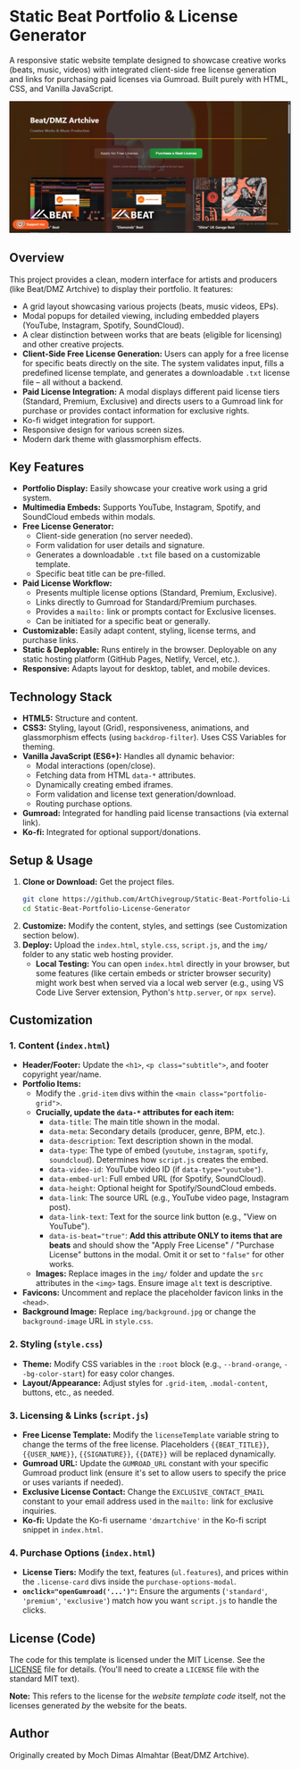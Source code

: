 # Static Beat Portfolio & License Generator

A responsive static website template designed to showcase creative works (beats, music, videos) with integrated client-side free license generation and links for purchasing paid licenses via Gumroad. Built purely with HTML, CSS, and Vanilla JavaScript.

![Screenshot Placeholder](./screenshot.png)

## Overview

This project provides a clean, modern interface for artists and producers (like Beat/DMZ Artchive) to display their portfolio. It features:

*   A grid layout showcasing various projects (beats, music videos, EPs).
*   Modal popups for detailed viewing, including embedded players (YouTube, Instagram, Spotify, SoundCloud).
*   A clear distinction between works that are beats (eligible for licensing) and other creative projects.
*   **Client-Side Free License Generation:** Users can apply for a free license for specific beats directly on the site. The system validates input, fills a predefined license template, and generates a downloadable `.txt` license file – all without a backend.
*   **Paid License Integration:** A modal displays different paid license tiers (Standard, Premium, Exclusive) and directs users to a Gumroad link for purchase or provides contact information for exclusive rights.
*   Ko-fi widget integration for support.
*   Responsive design for various screen sizes.
*   Modern dark theme with glassmorphism effects.

## Key Features

*   **Portfolio Display:** Easily showcase your creative work using a grid system.
*   **Multimedia Embeds:** Supports YouTube, Instagram, Spotify, and SoundCloud embeds within modals.
*   **Free License Generator:**
    *   Client-side generation (no server needed).
    *   Form validation for user details and signature.
    *   Generates a downloadable `.txt` file based on a customizable template.
    *   Specific beat title can be pre-filled.
*   **Paid License Workflow:**
    *   Presents multiple license options (Standard, Premium, Exclusive).
    *   Links directly to Gumroad for Standard/Premium purchases.
    *   Provides a `mailto:` link or prompts contact for Exclusive licenses.
    *   Can be initiated for a specific beat or generally.
*   **Customizable:** Easily adapt content, styling, license terms, and purchase links.
*   **Static & Deployable:** Runs entirely in the browser. Deployable on any static hosting platform (GitHub Pages, Netlify, Vercel, etc.).
*   **Responsive:** Adapts layout for desktop, tablet, and mobile devices.

## Technology Stack

*   **HTML5:** Structure and content.
*   **CSS3:** Styling, layout (Grid), responsiveness, animations, and glassmorphism effects (using `backdrop-filter`). Uses CSS Variables for theming.
*   **Vanilla JavaScript (ES6+):** Handles all dynamic behavior:
    *   Modal interactions (open/close).
    *   Fetching data from HTML `data-*` attributes.
    *   Dynamically creating embed iframes.
    *   Form validation and license text generation/download.
    *   Routing purchase options.
*   **Gumroad:** Integrated for handling paid license transactions (via external link).
*   **Ko-fi:** Integrated for optional support/donations.

## Setup & Usage

1.  **Clone or Download:** Get the project files.
    ```bash
    git clone https://github.com/ArtChivegroup/Static-Beat-Portfolio-License-Generator.git
    cd Static-Beat-Portfolio-License-Generator
    ```
2.  **Customize:** Modify the content, styles, and settings (see Customization section below).
3.  **Deploy:** Upload the `index.html`, `style.css`, `script.js`, and the `img/` folder to any static web hosting provider.
    *   **Local Testing:** You can open `index.html` directly in your browser, but some features (like certain embeds or stricter browser security) might work best when served via a local web server (e.g., using VS Code Live Server extension, Python's `http.server`, or `npx serve`).

## Customization

### 1. Content (`index.html`)

*   **Header/Footer:** Update the `<h1>`, `<p class="subtitle">`, and footer copyright year/name.
*   **Portfolio Items:**
    *   Modify the `.grid-item` divs within the `<main class="portfolio-grid">`.
    *   **Crucially, update the `data-*` attributes for each item:**
        *   `data-title`: The main title shown in the modal.
        *   `data-meta`: Secondary details (producer, genre, BPM, etc.).
        *   `data-description`: Text description shown in the modal.
        *   `data-type`: The type of embed (`youtube`, `instagram`, `spotify`, `soundcloud`). Determines how `script.js` creates the embed.
        *   `data-video-id`: YouTube video ID (if `data-type="youtube"`).
        *   `data-embed-url`: Full embed URL (for Spotify, SoundCloud).
        *   `data-height`: Optional height for Spotify/SoundCloud embeds.
        *   `data-link`: The source URL (e.g., YouTube video page, Instagram post).
        *   `data-link-text`: Text for the source link button (e.g., "View on YouTube").
        *   `data-is-beat="true"`: **Add this attribute ONLY to items that are beats** and should show the "Apply Free License" / "Purchase License" buttons in the modal. Omit it or set to `"false"` for other works.
    *   **Images:** Replace images in the `img/` folder and update the `src` attributes in the `<img>` tags. Ensure image `alt` text is descriptive.
*   **Favicons:** Uncomment and replace the placeholder favicon links in the `<head>`.
*   **Background Image:** Replace `img/background.jpg` or change the `background-image` URL in `style.css`.

### 2. Styling (`style.css`)

*   **Theme:** Modify CSS variables in the `:root` block (e.g., `--brand-orange`, `--bg-color-start`) for easy color changes.
*   **Layout/Appearance:** Adjust styles for `.grid-item`, `.modal-content`, buttons, etc., as needed.

### 3. Licensing & Links (`script.js`)

*   **Free License Template:** Modify the `licenseTemplate` variable string to change the terms of the free license. Placeholders `{{BEAT_TITLE}}`, `{{USER_NAME}}`, `{{SIGNATURE}}`, `{{DATE}}` will be replaced dynamically.
*   **Gumroad URL:** Update the `GUMROAD_URL` constant with your specific Gumroad product link (ensure it's set to allow users to specify the price or uses variants if needed).
*   **Exclusive License Contact:** Change the `EXCLUSIVE_CONTACT_EMAIL` constant to your email address used in the `mailto:` link for exclusive inquiries.
*   **Ko-fi:** Update the Ko-fi username `'dmzartchive'` in the Ko-fi script snippet in `index.html`.

### 4. Purchase Options (`index.html`)

*   **License Tiers:** Modify the text, features (`ul.features`), and prices within the `.license-card` divs inside the `purchase-options-modal`.
*   **`onclick="openGumroad('...')"`:** Ensure the arguments (`'standard'`, `'premium'`, `'exclusive'`) match how you want `script.js` to handle the clicks.

## License (Code)

The code for this template is licensed under the MIT License. See the [LICENSE](LICENSE) file for details. (You'll need to create a `LICENSE` file with the standard MIT text).

**Note:** This refers to the license for the *website template code* itself, not the licenses generated *by* the website for the beats.

## Author

Originally created by Moch Dimas Almahtar (Beat/DMZ Artchive).
